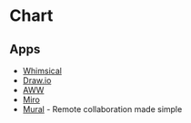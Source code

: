 # Chart

## Apps

- [Whimsical](https://whimsical.com)
- [Draw.io](https://www.draw.io/)
- [AWW](https://awwapp.com)
- [Miro](https://miro.com/)
- [Mural](https://mural.co/) - Remote collaboration made simple
